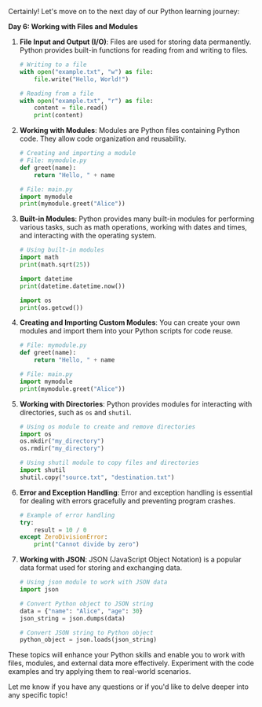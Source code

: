 Certainly! Let's move on to the next day of our Python learning journey:

**Day 6: Working with Files and Modules**

1. **File Input and Output (I/O)**: Files are used for storing data permanently. Python provides built-in functions for reading from and writing to files.

   ```python
   # Writing to a file
   with open("example.txt", "w") as file:
       file.write("Hello, World!")

   # Reading from a file
   with open("example.txt", "r") as file:
       content = file.read()
       print(content)
   ```

2. **Working with Modules**: Modules are Python files containing Python code. They allow code organization and reusability.

   ```python
   # Creating and importing a module
   # File: mymodule.py
   def greet(name):
       return "Hello, " + name

   # File: main.py
   import mymodule
   print(mymodule.greet("Alice"))
   ```

3. **Built-in Modules**: Python provides many built-in modules for performing various tasks, such as math operations, working with dates and times, and interacting with the operating system.

   ```python
   # Using built-in modules
   import math
   print(math.sqrt(25))

   import datetime
   print(datetime.datetime.now())

   import os
   print(os.getcwd())
   ```

4. **Creating and Importing Custom Modules**: You can create your own modules and import them into your Python scripts for code reuse.

   ```python
   # File: mymodule.py
   def greet(name):
       return "Hello, " + name

   # File: main.py
   import mymodule
   print(mymodule.greet("Alice"))
   ```

5. **Working with Directories**: Python provides modules for interacting with directories, such as `os` and `shutil`.

   ```python
   # Using os module to create and remove directories
   import os
   os.mkdir("my_directory")
   os.rmdir("my_directory")

   # Using shutil module to copy files and directories
   import shutil
   shutil.copy("source.txt", "destination.txt")
   ```

6. **Error and Exception Handling**: Error and exception handling is essential for dealing with errors gracefully and preventing program crashes.

   ```python
   # Example of error handling
   try:
       result = 10 / 0
   except ZeroDivisionError:
       print("Cannot divide by zero")
   ```

7. **Working with JSON**: JSON (JavaScript Object Notation) is a popular data format used for storing and exchanging data.

   ```python
   # Using json module to work with JSON data
   import json

   # Convert Python object to JSON string
   data = {"name": "Alice", "age": 30}
   json_string = json.dumps(data)

   # Convert JSON string to Python object
   python_object = json.loads(json_string)
   ```

These topics will enhance your Python skills and enable you to work with files, modules, 
and external data more effectively. Experiment with the code examples and try applying them to real-world scenarios. 

Let me know if you have any questions or if you'd like to delve deeper into any specific topic!

